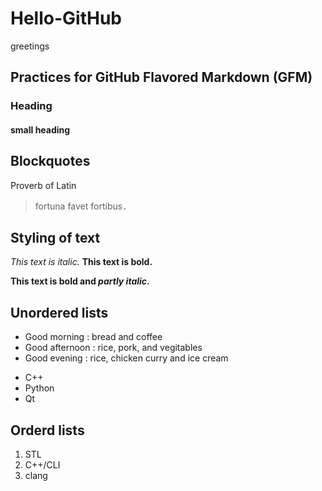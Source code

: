 # Hello-GitHub
greetings

## Practices for GitHub Flavored Markdown (GFM)
### Heading
#### small heading
## Blockquotes
Proverb of Latin
> fortuna favet fortibus．

## Styling of text
*This text is italic.*
**This text is bold.**

**This text is bold and _partly italic_.**

## Unordered lists
* Good morning : bread and coffee
* Good afternoon : rice, pork, and vegitables
* Good evening : rice, chicken curry and ice cream

- C++
- Python
- Qt

## Orderd lists
1. STL
2. C++/CLI
3. clang







